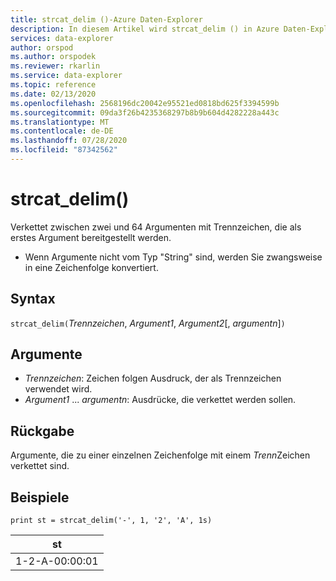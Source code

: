 ```yaml
---
title: strcat_delim ()-Azure Daten-Explorer
description: In diesem Artikel wird strcat_delim () in Azure Daten-Explorer beschrieben.
services: data-explorer
author: orspod
ms.author: orspodek
ms.reviewer: rkarlin
ms.service: data-explorer
ms.topic: reference
ms.date: 02/13/2020
ms.openlocfilehash: 2568196dc20042e95521ed0818bd625f3394599b
ms.sourcegitcommit: 09da3f26b4235368297b8b9b604d4282228a443c
ms.translationtype: MT
ms.contentlocale: de-DE
ms.lasthandoff: 07/28/2020
ms.locfileid: "87342562"
---
```

# <a name="strcat_delim"></a>strcat_delim()

Verkettet zwischen zwei und 64 Argumenten mit Trennzeichen, die als erstes Argument bereitgestellt werden.

 * Wenn Argumente nicht vom Typ "String" sind, werden Sie zwangsweise in eine Zeichenfolge konvertiert.

## <a name="syntax"></a>Syntax

`strcat_delim(`*Trennzeichen*, *Argument1*, *Argument2*[, *argumentn*]`)`

## <a name="arguments"></a>Argumente

* *Trennzeichen*: Zeichen folgen Ausdruck, der als Trennzeichen verwendet wird.
* *Argument1* ... *argumentn*: Ausdrücke, die verkettet werden sollen.

## <a name="returns"></a>Rückgabe

Argumente, die zu einer einzelnen Zeichenfolge mit einem *Trenn*Zeichen verkettet sind.

## <a name="examples"></a>Beispiele

```kusto
print st = strcat_delim('-', 1, '2', 'A', 1s)

```

|st|
|---|
|1-2-A-00:00:01|
